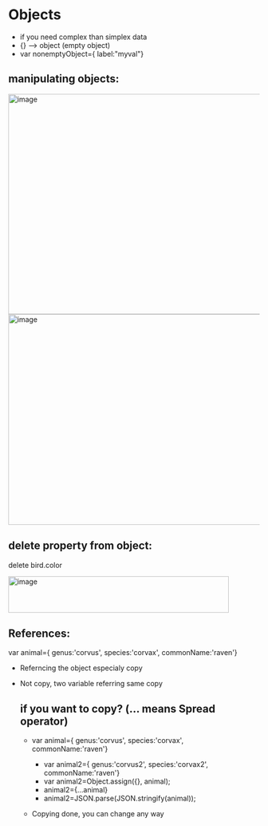 # Objects
- if you need complex than simplex data
- {} --> object (empty object)
- var nonemptyObject={ label:"myval"}

## manipulating objects:
<img width="996" height="441" alt="image" src="https://github.com/user-attachments/assets/43a9a096-b331-45cd-a971-6cc8b3a99cfe" />
<img width="1062" height="422" alt="image" src="https://github.com/user-attachments/assets/e4284dc6-281b-474a-93ff-1a5da236a524" />

## delete property from object:
delete bird.color

<img width="442" height="73" alt="image" src="https://github.com/user-attachments/assets/f4521419-aa61-434e-b2f2-304a26cc372b" />


## References:
  var animal={ genus:'corvus', species:'corvax', commonName:'raven'}

- Referncing the object especialy copy
- Not copy, two variable referring same copy

  ## if you want to copy? (... means Spread operator)
  - var animal={ genus:'corvus', species:'corvax', commonName:'raven'}
    - var animal2={ genus:'corvus2', species:'corvax2', commonName:'raven'}
    - var animal2=Object.assign({}, animal);
    - animal2={...animal}
    - animal2=JSON.parse(JSON.stringify(animal));
   
  - Copying done, you can change any way
 
    
 
    



